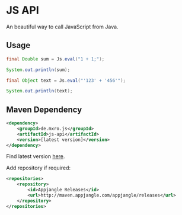 # JS API

An beautiful way to call JavaScript from Java.

## Usage

```java
final Double sum = Js.eval("1 + 1;");

System.out.println(sum);

final Object text = Js.eval("'123' + '456'");

System.out.println(text);
```

## Maven Dependency

```xml
<dependency>
    <groupId>de.mxro.js</groupId>
	<artifactId>js-api</artifactId>
	<version>[latest version]</version>
</dependency>
```

Find latest version [here](http://modules.appjangle.com/js-api/latest/project-summary.html).

Add repository if required:

```xml
<repositories>
	<repository>
		<id>Appjangle Releases</id>
		<url>http://maven.appjangle.com/appjangle/releases</url>
	</repository>
</repositories>
```

